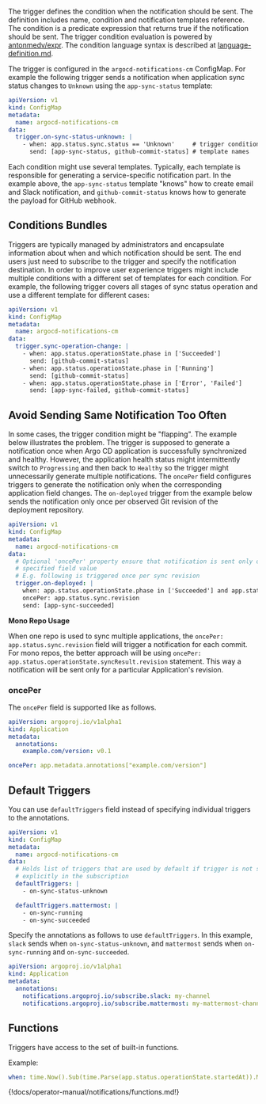 The trigger defines the condition when the notification should be sent. The definition includes name, condition
and notification templates reference. The condition is a predicate expression that returns true if the notification
should be sent. The trigger condition evaluation is powered by [antonmedv/expr](https://github.com/antonmedv/expr).
The condition language syntax is described at [language-definition.md](https://github.com/antonmedv/expr/blob/master/docs/language-definition.md).

The trigger is configured in the `argocd-notifications-cm` ConfigMap. For example the following trigger sends a notification
when application sync status changes to `Unknown` using the `app-sync-status` template:

```yaml
apiVersion: v1
kind: ConfigMap
metadata:
  name: argocd-notifications-cm
data:
  trigger.on-sync-status-unknown: |
    - when: app.status.sync.status == 'Unknown'     # trigger condition
      send: [app-sync-status, github-commit-status] # template names
```

Each condition might use several templates. Typically, each template is responsible for generating a service-specific notification part.
In the example above, the `app-sync-status` template "knows" how to create email and Slack notification, and `github-commit-status` knows how to
generate the payload for GitHub webhook.

## Conditions Bundles

Triggers are typically managed by administrators and encapsulate information about when and which notification should be sent.
The end users just need to subscribe to the trigger and specify the notification destination. In order to improve user experience
triggers might include multiple conditions with a different set of templates for each condition. For example, the following trigger
covers all stages of sync status operation and use a different template for different cases:

```yaml
apiVersion: v1
kind: ConfigMap
metadata:
  name: argocd-notifications-cm
data:
  trigger.sync-operation-change: |
    - when: app.status.operationState.phase in ['Succeeded']
      send: [github-commit-status]
    - when: app.status.operationState.phase in ['Running']
      send: [github-commit-status]
    - when: app.status.operationState.phase in ['Error', 'Failed']
      send: [app-sync-failed, github-commit-status]
```

## Avoid Sending Same Notification Too Often

In some cases, the trigger condition might be "flapping". The example below illustrates the problem.
The trigger is supposed to generate a notification once when Argo CD application is successfully synchronized and healthy.
However, the application health status might intermittently switch to `Progressing` and then back to `Healthy` so the trigger might unnecessarily generate
multiple notifications. The `oncePer` field configures triggers to generate the notification only when the corresponding application field changes.
The `on-deployed` trigger from the example below sends the notification only once per observed Git revision of the deployment repository.

```yaml
apiVersion: v1
kind: ConfigMap
metadata:
  name: argocd-notifications-cm
data:
  # Optional 'oncePer' property ensure that notification is sent only once per
  # specified field value
  # E.g. following is triggered once per sync revision
  trigger.on-deployed: |
    when: app.status.operationState.phase in ['Succeeded'] and app.status.health.status == 'Healthy'
    oncePer: app.status.sync.revision
    send: [app-sync-succeeded]
```

**Mono Repo Usage**

When one repo is used to sync multiple applications, the `oncePer: app.status.sync.revision` field will trigger a notification for each commit. For mono repos, the better approach will be using `oncePer: app.status.operationState.syncResult.revision` statement. This way a notification will be sent only for a particular Application's revision.

### oncePer

The `oncePer` field is supported like as follows.

```yaml
apiVersion: argoproj.io/v1alpha1
kind: Application
metadata:
  annotations:
    example.com/version: v0.1
```

```yaml
oncePer: app.metadata.annotations["example.com/version"]
```

## Default Triggers

You can use `defaultTriggers` field instead of specifying individual triggers to the annotations.

```yaml
apiVersion: v1
kind: ConfigMap
metadata:
  name: argocd-notifications-cm
data:
  # Holds list of triggers that are used by default if trigger is not specified
  # explicitly in the subscription
  defaultTriggers: |
    - on-sync-status-unknown

  defaultTriggers.mattermost: |
    - on-sync-running
    - on-sync-succeeded
```

Specify the annotations as follows to use `defaultTriggers`. In this example, `slack` sends when `on-sync-status-unknown`, and `mattermost` sends when `on-sync-running` and `on-sync-succeeded`.

```yaml
apiVersion: argoproj.io/v1alpha1
kind: Application
metadata:
  annotations:
    notifications.argoproj.io/subscribe.slack: my-channel
    notifications.argoproj.io/subscribe.mattermost: my-mattermost-channel
```

## Functions

Triggers have access to the set of built-in functions.

Example:

```yaml
when: time.Now().Sub(time.Parse(app.status.operationState.startedAt)).Minutes() >= 5
```

{!docs/operator-manual/notifications/functions.md!}
